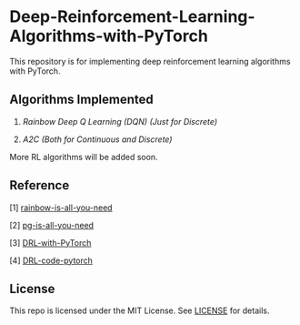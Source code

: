 # Deep-Reinforcement-Learning-Algorithms-with-PyTorch

This repository is for implementing deep reinforcement learning algorithms with PyTorch.

## **Algorithms Implemented**

1. *Rainbow Deep Q Learning (DQN) (Just for Discrete)*

2. *A2C (Both for Continuous and Discrete)*

More RL algorithms will be added soon.

## **Reference**
[1] [rainbow-is-all-you-need](https://github.com/Curt-Park/rainbow-is-all-you-need)

[2] [pg-is-all-you-need](https://github.com/MrSyee/pg-is-all-you-need)

[3] [DRL-with-PyTorch](https://github.com/p-christ/Deep-Reinforcement-Learning-Algorithms-with-PyTorch)

[4] [DRL-code-pytorch](https://github.com/Lizhi-sjtu/DRL-code-pytorch)

## **License**

This repo is licensed under the MIT License.
See [LICENSE](https://github.com/boyin96/Deep-Reinforcement-Learning-Algorithms-with-PyTorch/blob/main/LICENSE) for
details.